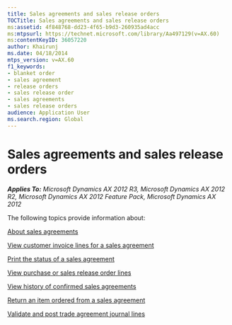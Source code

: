 ```yaml
---
title: Sales agreements and sales release orders
TOCTitle: Sales agreements and sales release orders
ms:assetid: 4f848768-dd23-4f65-b9d3-260935ad4acc
ms:mtpsurl: https://technet.microsoft.com/library/Aa497129(v=AX.60)
ms:contentKeyID: 36057220
author: Khairunj
ms.date: 04/18/2014
mtps_version: v=AX.60
f1_keywords:
- blanket order
- sales agreement
- release orders
- sales release order
- sales agreements
- sales release orders
audience: Application User
ms.search.region: Global
---
```


# Sales agreements and sales release orders 


_**Applies To:** Microsoft Dynamics AX 2012 R3, Microsoft Dynamics AX 2012 R2, Microsoft Dynamics AX 2012 Feature Pack, Microsoft Dynamics AX 2012_

The following topics provide information about:

[About sales agreements](about-sales-agreements.md)

[View customer invoice lines for a sales agreement](view-customer-invoice-lines-for-a-sales-agreement.md)

[Print the status of a sales agreement](print-the-status-of-a-sales-agreement.md)

[View purchase or sales release order lines](view-purchase-or-sales-release-order-lines.md)

[View history of confirmed sales agreements](view-history-of-confirmed-sales-agreements.md)

[Return an item ordered from a sales agreement](return-an-item-ordered-from-a-sales-agreement.md)

[Validate and post trade agreement journal lines](validate-and-post-trade-agreement-journal-lines.md)

  


